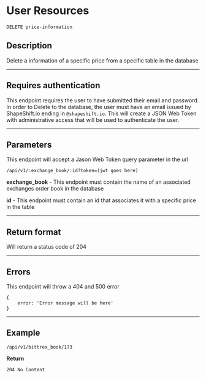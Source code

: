# User Resources

    DELETE price-information

## Description
Delete a information of a specific price from a specific table in the database

***

## Requires authentication
This endpoint requires the user to have submitted their email and password.  In order to Delete to the database, the user must have an email issued by ShapeShift.io ending in `@shapeshift.io`.  This will create a JSON Web Token with administrative access that will be used to authenticate the user.

***

## Parameters
This endpoint will accept a Jason Web Token query parameter in the url

    /api/v1/:exchange_book/:id?token=(jwt goes here)
    
**exchange_book** - This endpoint must contain the name of an associated exchanges order book in the database

**id** - This endpoint must contain an id that associates it with a specific price in the table

***

## Return format

Will return a status code of 204
***

## Errors
This endpoint will throw a 404  and 500 error

```
{ 
	error: 'Error message will be here'
}
```

***

## Example

    /api/v1/bittrex_book/173

**Return**

`204 No Content`